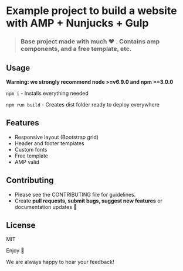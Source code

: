 # Example project to build a website with AMP + Nunjucks + Gulp

> ### Base project made with much  :heart: . Contains amp components, and a free template, etc.

## Usage

**Warning: we strongly recommend node >=v6.9.0 and npm >=3.0.0**

`npm i` - Installs everything needed

`npm run build` - Creates dist folder ready to deploy everywhere

## Features
* Responsive layout (Bootstrap grid)
* Header and footer templates
* Custom fonts
* Free template
* AMP valid

## Contributing
- Please see the CONTRIBUTING file for guidelines.
- Create **pull requests, submit bugs, suggest new features** or documentation updates :wrench:

## License

MIT

Enjoy :metal:

We are always happy to hear your feedback!